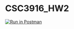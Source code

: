 # CSC3916_HW2

[![Run in Postman](https://run.pstmn.io/button.svg)](https://app.getpostman.com/run-collection/0599a926f63e24d7eb9a?action=collection%2Fimport#?env%5BHW2%5D=W3sia2V5IjoidG9rZW4iLCJ2YWx1ZSI6IiIsImVuYWJsZWQiOnRydWUsInR5cGUiOiJhbnkiLCJzZXNzaW9uVmFsdWUiOiJicmVha0pXVCBleUpoYkdjaU9pSklVekkxTmlJc0luUjVjQ0k2SWtwWFZDSjkuZXlKcFlYUWlPakUyTkRVeU5ESTVOak45LnFGUzBRdzFNd0g2bGFVeWE2TnB0QjZLVUI4ZGk2eWttNktNQ2RrSGVKT0EiLCJzZXNzaW9uSW5kZXgiOjB9XQ==)
